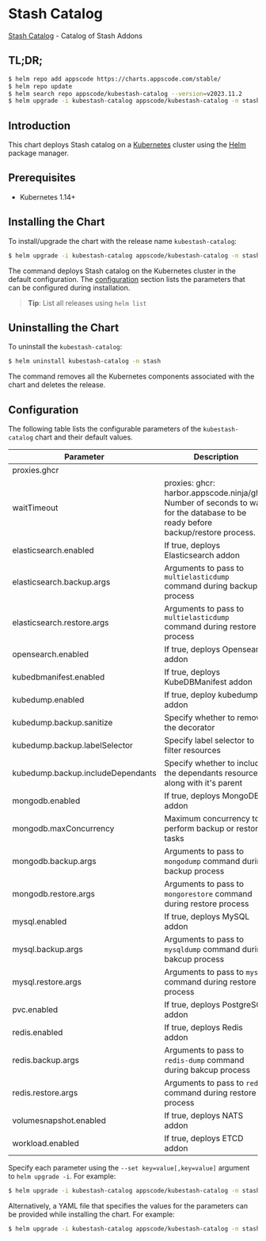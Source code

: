 # Stash Catalog

[Stash Catalog](https://github.com/stashed) - Catalog of Stash Addons

## TL;DR;

```bash
$ helm repo add appscode https://charts.appscode.com/stable/
$ helm repo update
$ helm search repo appscode/kubestash-catalog --version=v2023.11.2
$ helm upgrade -i kubestash-catalog appscode/kubestash-catalog -n stash --create-namespace --version=v2023.11.2
```

## Introduction

This chart deploys Stash catalog on a [Kubernetes](http://kubernetes.io) cluster using the [Helm](https://helm.sh) package manager.

## Prerequisites

- Kubernetes 1.14+

## Installing the Chart

To install/upgrade the chart with the release name `kubestash-catalog`:

```bash
$ helm upgrade -i kubestash-catalog appscode/kubestash-catalog -n stash --create-namespace --version=v2023.11.2
```

The command deploys Stash catalog on the Kubernetes cluster in the default configuration. The [configuration](#configuration) section lists the parameters that can be configured during installation.

> **Tip**: List all releases using `helm list`

## Uninstalling the Chart

To uninstall the `kubestash-catalog`:

```bash
$ helm uninstall kubestash-catalog -n stash
```

The command removes all the Kubernetes components associated with the chart and deletes the release.

## Configuration

The following table lists the configurable parameters of the `kubestash-catalog` chart and their default values.

|             Parameter             |                                                           Description                                                           |       Default        |
|-----------------------------------|---------------------------------------------------------------------------------------------------------------------------------|----------------------|
| proxies.ghcr                      |                                                                                                                                 | <code>ghcr.io</code> |
| waitTimeout                       | proxies: ghcr: harbor.appscode.ninja/ghcr Number of seconds to wait for the database to be ready before backup/restore process. | <code>300</code>     |
| elasticsearch.enabled             | If true, deploys Elasticsearch addon                                                                                            | <code>true</code>    |
| elasticsearch.backup.args         | Arguments to pass to `multielasticdump` command  during backup process                                                          | <code>""</code>      |
| elasticsearch.restore.args        | Arguments to pass to `multielasticdump` command during restore process                                                          | <code>""</code>      |
| opensearch.enabled                | If true, deploys Opensearch addon                                                                                               | <code>true</code>    |
| kubedbmanifest.enabled            | If true, deploys KubeDBManifest addon                                                                                           | <code>true</code>    |
| kubedump.enabled                  | If true, deploy kubedump addon                                                                                                  | <code>true</code>    |
| kubedump.backup.sanitize          | Specify whether to remove the decorator                                                                                         | <code>true</code>    |
| kubedump.backup.labelSelector     | Specify label selector to filter resources                                                                                      | <code>""</code>      |
| kubedump.backup.includeDependants | Specify whether to include the dependants resources along with it's parent                                                      | <code>false</code>   |
| mongodb.enabled                   | If true, deploys MongoDB addon                                                                                                  | <code>true</code>    |
| mongodb.maxConcurrency            | Maximum concurrency to perform backup or restore tasks                                                                          | <code>3</code>       |
| mongodb.backup.args               | Arguments to pass to `mongodump` command during backup process                                                                  | <code>""</code>      |
| mongodb.restore.args              | Arguments to pass to `mongorestore` command during restore process                                                              | <code>""</code>      |
| mysql.enabled                     | If true, deploys MySQL addon                                                                                                    | <code>true</code>    |
| mysql.backup.args                 | Arguments to pass to `mysqldump` command  during bakcup process                                                                 | <code>""</code>      |
| mysql.restore.args                | Arguments to pass to `mysql` command during restore process                                                                     | <code>""</code>      |
| pvc.enabled                       | If true, deploys PostgreSQL addon                                                                                               | <code>true</code>    |
| redis.enabled                     | If true, deploys Redis addon                                                                                                    | <code>true</code>    |
| redis.backup.args                 | Arguments to pass to `redis-dump` command  during bakcup process                                                                | <code>""</code>      |
| redis.restore.args                | Arguments to pass to `redis` command during restore process                                                                     | <code>""</code>      |
| volumesnapshot.enabled            | If true, deploys NATS addon                                                                                                     | <code>true</code>    |
| workload.enabled                  | If true, deploys ETCD addon                                                                                                     | <code>true</code>    |


Specify each parameter using the `--set key=value[,key=value]` argument to `helm upgrade -i`. For example:

```bash
$ helm upgrade -i kubestash-catalog appscode/kubestash-catalog -n stash --create-namespace --version=v2023.11.2 --set proxies.ghcr=ghcr.io
```

Alternatively, a YAML file that specifies the values for the parameters can be provided while
installing the chart. For example:

```bash
$ helm upgrade -i kubestash-catalog appscode/kubestash-catalog -n stash --create-namespace --version=v2023.11.2 --values values.yaml
```
